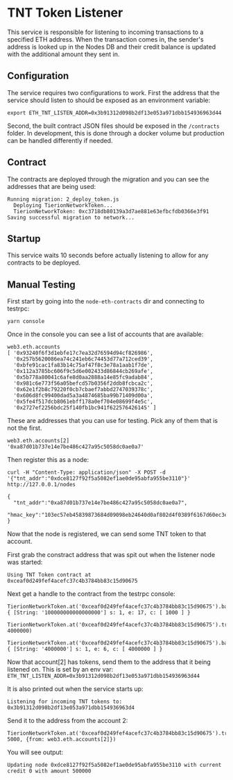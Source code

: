 # TNT Token Listener

This service is responsible for listening to incoming transactions to a specified ETH address.  When the transaction comes in, the sender's address is looked up in the Nodes DB and their credit balance is updated with the additional amount they sent in.

## Configuration

The service requires two configurations to work.  First the address that the service should listen to should be exposed as an environment variable:
```
export ETH_TNT_LISTEN_ADDR=0x3b91312d098b2df13e053a971dbb154936963d44
```

Second, the built contract JSON files should be exposed in the `/contracts` folder.  In development, this is done through a docker volume but production can be handled differently if needed.

## Contract

The contracts are deployed through the migration and you can see the addresses that are being used:

```
Running migration: 2_deploy_token.js
  Deploying TierionNetworkToken...
  TierionNetworkToken: 0xc3718db80139a3d7ae881e63efbcfdb0366e3f91
Saving successful migration to network...
```

## Startup

This service waits 10 seconds before actually listening to allow for any contracts to be deployed.


## Manual Testing

First start by going into the `node-eth-contracts` dir and connecting to testrpc:
```
yarn console
```

Once in the console you can see a list of accounts that are available:

```
web3.eth.accounts
[ '0x93240f6f3d1ebfe17c7ea32d76594d94cf826986',
  '0x257b5620086ea74c241eb6c74453d77a712ced39',
  '0xbfe91cac1fa83b14c75af47f8c3e78a1aab1f7de',
  '0x112a3785bc606f9c5d6e002433d86844cb269afe',
  '0x5b778a80041c6afe8d0aa2888a14e85fc9adab84',
  '0x981c6e773f56a05befcd57b0356f2ddb8fcbca2c',
  '0x62e1f2b8c79220f0cb7cbaef7abbd2747039378c',
  '0x606d8fc99400dad5a3a4874685ba99b71409d00a',
  '0x5fe4f517dcb8061ebff178a0ef704e08699f4e5c',
  '0x2727ef2256bdc25f140fb1bc941f622576426145' ]
```

These are addresses that you can use for testing.  Pick any of them that is not the first.

```
web3.eth.accounts[2]
'0xa87d01b737e14e7be486c427a95c5058dc0ae0a7'
```

Then register this as a node:
```
curl -H "Content-Type: application/json" -X POST -d '{"tnt_addr":"0xdce8127f92f5a5082ef1ae0de95abfa955be3110"}' http://127.0.0.1/nodes

{
  "tnt_addr":"0xa87d01b737e14e7be486c427a95c5058dc0ae0a7",
  "hmac_key":"103ec57eb45839873684d09098eb24640d0af802d4f0389f6167d60ec3e1f65e"
}
```

Now that the node is registered, we can send some TNT token to that account.

First grab the constract address that was spit out when the listener node was started:
```
Using TNT Token contract at  0xceaf0d249fef4acefc37c4b3784bb83c15d90675
```

Next get a handle to the contract from the testrpc console:
```
TierionNetworkToken.at('0xceaf0d249fef4acefc37c4b3784bb83c15d90675').balanceOf(web3.eth.accounts[0])
{ [String: '100000000000000000'] s: 1, e: 17, c: [ 1000 ] }

TierionNetworkToken.at('0xceaf0d249fef4acefc37c4b3784bb83c15d90675').transfer(web3.eth.accounts[2], 4000000)

TierionNetworkToken.at('0xceaf0d249fef4acefc37c4b3784bb83c15d90675').balanceOf(web3.eth.accounts[2])
{ [String: '4000000'] s: 1, e: 6, c: [ 4000000 ] }
```

Now that account[2] has tokens, send them to the address that it being listened on.  This is set by an env var:
`ETH_TNT_LISTEN_ADDR=0x3b91312d098b2df13e053a971dbb154936963d44`

It is also printed out when the service starts up:
```
Listening for incoming TNT tokens to: 0x3b91312d098b2df13e053a971dbb154936963d4
```

Send it to the address from the account 2:
```
TierionNetworkToken.at('0xceaf0d249fef4acefc37c4b3784bb83c15d90675').transfer("0x3b91312d098b2df13e053a971dbb154936963d4", 5000, {from: web3.eth.accounts[2]})
```

You will see output:
```
Updating node 0xdce8127f92f5a5082ef1ae0de95abfa955be3110 with current credit 0 with amount 500000
```
